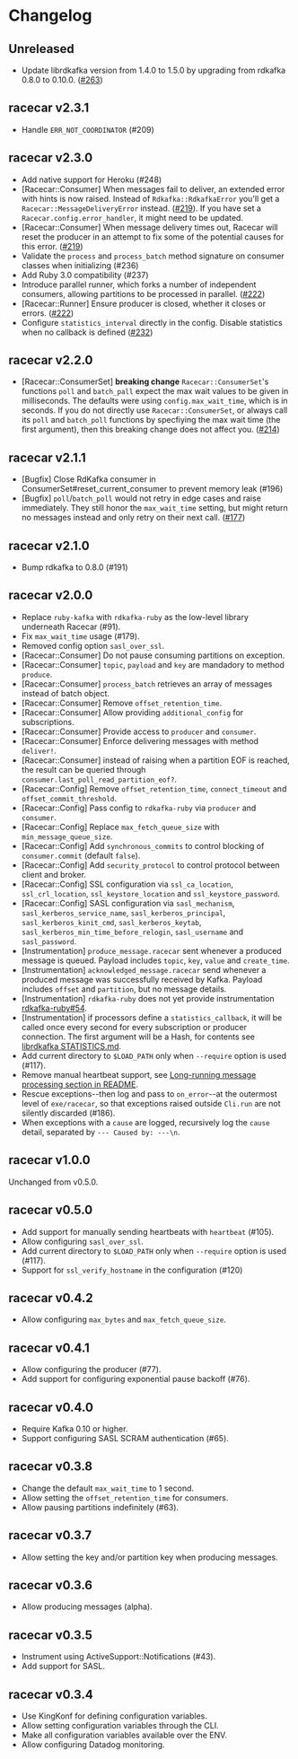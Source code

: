 # Changelog

## Unreleased

* Update librdkafka version from 1.4.0 to 1.5.0 by upgrading from rdkafka 0.8.0 to 0.10.0. ([#263](https://github.com/zendesk/racecar/pull/263))

## racecar v2.3.1

* Handle `ERR_NOT_COORDINATOR` (#209)

## racecar v2.3.0

* Add native support for Heroku (#248)
* [Racecar::Consumer] When messages fail to deliver, an extended error with hints is now raised. Instead of `Rdkafka::RdkafkaError` you'll get a `Racecar::MessageDeliveryError` instead. ([#219](https://github.com/zendesk/racecar/pull/219)). If you have set a `Racecar.config.error_handler`, it might need to be updated.
* [Racecar::Consumer] When message delivery times out, Racecar will reset the producer in an attempt to fix some of the potential causes for this error. ([#219](https://github.com/zendesk/racecar/pull/219))
* Validate the `process` and `process_batch` method signature on consumer classes when initializing (#236)
* Add Ruby 3.0 compatibility (#237)
* Introduce parallel runner, which forks a number of independent consumers, allowing partitions to be processed in parallel. ([#222](https://github.com/zendesk/racecar/pull/222))
* [Racecar::Runner] Ensure producer is closed, whether it closes or errors. ([#222](https://github.com/zendesk/racecar/pull/222))
* Configure `statistics_interval` directly in the config. Disable statistics when no callback is defined ([#232](https://github.com/zendesk/racecar/pull/232))

## racecar v2.2.0

* [Racecar::ConsumerSet] **breaking change** `Racecar::ConsumerSet`'s functions `poll` and `batch_pall` expect the max wait values to be given in milliseconds. The defaults were using `config.max_wait_time`, which is in seconds. If you do not directly use `Racecar::ConsumerSet`, or always call its `poll` and `batch_poll` functions by specfiying the max wait time (the first argument), then this breaking change does not affect you. ([#214](https://github.com/zendesk/racecar/pull/214))

## racecar v2.1.1

* [Bugfix] Close RdKafka consumer in ConsumerSet#reset_current_consumer to prevent memory leak (#196)
* [Bugfix] `poll`/`batch_poll` would not retry in edge cases and raise immediately. They still honor the `max_wait_time` setting, but might return no messages instead and only retry on their next call. ([#177](https://github.com/zendesk/racecar/pull/177))

## racecar v2.1.0

* Bump rdkafka to 0.8.0 (#191)

## racecar v2.0.0

* Replace `ruby-kafka` with `rdkafka-ruby` as the low-level library underneath Racecar (#91).
* Fix `max_wait_time` usage (#179).
* Removed config option `sasl_over_ssl`.
* [Racecar::Consumer] Do not pause consuming partitions on exception.
* [Racecar::Consumer] `topic`, `payload` and `key` are mandadory to method `produce`.
* [Racecar::Consumer] `process_batch` retrieves an array of messages instead of batch object.
* [Racecar::Consumer] Remove `offset_retention_time`.
* [Racecar::Consumer] Allow providing `additional_config` for subscriptions.
* [Racecar::Consumer] Provide access to `producer` and `consumer`.
* [Racecar::Consumer] Enforce delivering messages with method `deliver!`.
* [Racecar::Consumer] instead of raising when a partition EOF is reached, the result can be queried through `consumer.last_poll_read_partition_eof?`.
* [Racecar::Config] Remove `offset_retention_time`, `connect_timeout` and `offset_commit_threshold`.
* [Racecar::Config] Pass config to `rdkafka-ruby` via `producer` and `consumer`.
* [Racecar::Config] Replace `max_fetch_queue_size` with `min_message_queue_size`.
* [Racecar::Config] Add `synchronous_commits` to control blocking of `consumer.commit` (default `false`).
* [Racecar::Config] Add `security_protocol` to control protocol between client and broker.
* [Racecar::Config] SSL configuration via `ssl_ca_location`, `ssl_crl_location`, `ssl_keystore_location` and `ssl_keystore_password`.
* [Racecar::Config] SASL configuration via `sasl_mechanism`, `sasl_kerberos_service_name`, `sasl_kerberos_principal`, `sasl_kerberos_kinit_cmd`, `sasl_kerberos_keytab`, `sasl_kerberos_min_time_before_relogin`, `sasl_username` and `sasl_password`.
* [Instrumentation] `produce_message.racecar` sent whenever a produced message is queued. Payload includes `topic`, `key`, `value` and `create_time`.
* [Instrumentation] `acknowledged_message.racecar` send whenever a produced message was successfully received by Kafka. Payload includes `offset` and `partition`, but no message details.
* [Instrumentation] `rdkafka-ruby` does not yet provide instrumentation [rdkafka-ruby#54](https://github.com/appsignal/rdkafka-ruby/issues/54).
* [Instrumentation] if processors define a `statistics_callback`, it will be called once every second for every subscription or producer connection. The first argument will be a Hash, for contents see [librdkafka STATISTICS.md](https://github.com/edenhill/librdkafka/blob/master/STATISTICS.md).
* Add current directory to `$LOAD_PATH` only when `--require` option is used (#117).
* Remove manual heartbeat support, see [Long-running message processing section in README](README.md#long-running-message-processing).
* Rescue exceptions--then log and pass to `on_error`--at the outermost level of `exe/racecar`, so that exceptions raised outside `Cli.run` are not silently discarded (#186).
* When exceptions with a `cause` are logged, recursively log the `cause` detail, separated by `--- Caused by: ---\n`.

## racecar v1.0.0

Unchanged from v0.5.0.

## racecar v0.5.0

* Add support for manually sending heartbeats with `heartbeat` (#105).
* Allow configuring `sasl_over_ssl`.
* Add current directory to `$LOAD_PATH` only when `--require` option is used (#117).
* Support for `ssl_verify_hostname` in the configuration (#120)

## racecar v0.4.2

* Allow configuring `max_bytes` and `max_fetch_queue_size`.

## racecar v0.4.1

* Allow configuring the producer (#77).
* Add support for configuring exponential pause backoff (#76).

## racecar v0.4.0

* Require Kafka 0.10 or higher.
* Support configuring SASL SCRAM authentication (#65).

## racecar v0.3.8

* Change the default `max_wait_time` to 1 second.
* Allow setting the `offset_retention_time` for consumers.
* Allow pausing partitions indefinitely (#63).

## racecar v0.3.7

* Allow setting the key and/or partition key when producing messages.

## racecar v0.3.6

* Allow producing messages (alpha).

## racecar v0.3.5

* Instrument using ActiveSupport::Notifications (#43).
* Add support for SASL.

## racecar v0.3.4

* Use KingKonf for defining configuration variables.
* Allow setting configuration variables through the CLI.
* Make all configuration variables available over the ENV.
* Allow configuring Datadog monitoring.
